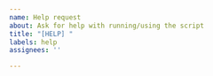 ```yaml
---
name: Help request
about: Ask for help with running/using the script
title: "[HELP] "
labels: help
assignees: ''

---
```



